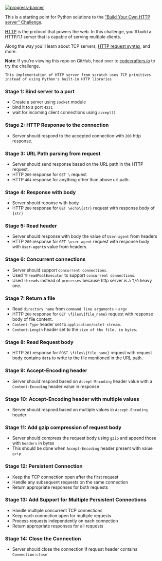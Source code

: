 [![progress-banner](https://backend.codecrafters.io/progress/http-server/35633b1d-9461-4048-b571-2fdacaf174e8)](https://app.codecrafters.io/users/codecrafters-bot?r=2qF)

This is a starting point for Python solutions to the
["Build Your Own HTTP server" Challenge](https://app.codecrafters.io/courses/http-server/overview).

[HTTP](https://en.wikipedia.org/wiki/Hypertext_Transfer_Protocol) is the
protocol that powers the web. In this challenge, you'll build a HTTP/1.1 server
that is capable of serving multiple clients.

Along the way you'll learn about TCP servers,
[HTTP request syntax](https://www.w3.org/Protocols/rfc2616/rfc2616-sec5.html),
and more.

**Note**: If you're viewing this repo on GitHub, head over to
[codecrafters.io](https://codecrafters.io) to try the challenge.


```
This implementation of HTTP server from scratch uses TCP primitives instead of using Python's built-in HTTP libraries 
```



### Stage 1: Bind server to a port
- Create a server using `socket` module
- bind it to a port `4221`
- wait for incoming client connections using `accept()`

### Stage 2: HTTP Response to the connection
- Server should respond to the accepted connection with `200` http response.

### Stage 3: URL Path parsing from request
- Server should send response based on the URL path in the HTTP request.
- HTTP `200` response for `GET \` request
- HTTP `404` response for anything other than above url path.

### Stage 4: Response with body
- Server should reponse with body
- HTTP `200` response for `GET \echo\{str}` request with response body of `{str}`

### Stage 5: Read header 
- Server should response with body the value of `User-agent` from headers
- HTTP `200` response for `GET \user-agent` request with response body with `User-agent`s value from headers. 

### Stage 6: Concurrent connections
- Server should support `concurrent connections`.
- Used `ThreadPoolExecutor` to support `concurrent connections`.
- Used `threads` instead of `processes` because http server is a `I/O` heavy one.

### Stage 7: Return a file
- Read `directory name` from `command line arguments` - `argv`
- HTTP `200` response for `GET \files\{file_name}` request with response body of file content.
- `Content-Type` header set to `application/octet-stream`.
- `Content-Length` header set to the `size of the file, in bytes`.

### Stage 8: Read Request body
- HTTP `201` response for `POST \files\{file_name}` request with request body contains `data` to write to the file mentioned in the URL path.

### Stage 9: Accept-Encoding header
- Server should respond based on `Accept-Encoding` header value with a `Content-Encoding` header value in response


### Stage 10: Accept-Encoding header with multiple values
- Server should respond based on multiple values in `Accept-Encoding` header 

### Stage 11: Add gzip compression of request body
- Server should compress the request body using `gzip` and append those with `headers` in bytes
- This should be done when `Accept-Encoding` header present with value `gzip`

### Stage 12: Persistent Connection
- Keep the TCP connection open after the first request
- Handle any subsequent requests on the same connection
- Return appropriate responses for both requests

### Stage 13: Add Support for Multiple Persistent Connections
- Handle multiple concurrent TCP connections
- Keep each connection open for multiple requests
- Process requests independently on each connection
- Return appropriate responses for all requests
  
### Stage 14: Close the Connection
- Server should close the connection if request header contains `Connection:close`

